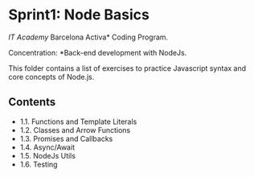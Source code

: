 # Sprint1: Node Basics

*IT Academy* Barcelona Activa* Coding Program. 

Concentration: *Back-end development with NodeJs. 

This folder contains a list of exercises to practice Javascript syntax and core concepts of Node.js.

## **Contents**
- 1.1. Functions and Template Literals 
- 1.2. Classes and Arrow Functions
- 1.3. Promises and Callbacks
- 1.4. Async/Await
- 1.5. NodeJs Utils
- 1.6. Testing
